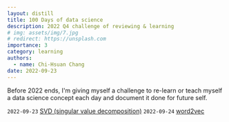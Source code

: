 ```yaml
---
layout: distill
title: 100 Days of data science
description: 2022 Q4 challenge of reviewing & learning
# img: assets/img/7.jpg
# redirect: https://unsplash.com
importance: 3
category: learning
authors:
  - name: Chi-Hsuan Chang
date: 2022-09-23
---
```



Before 2022 ends, I'm giving myself a challenge to re-learn or teach myself a data science concept each day and document it done for future self. 

`2022-09-23` [SVD (singular value decomposition)](https://achchg.github.io/blog/2022/svd/)
`2022-09-24` [word2vec](https://achchg.github.io/blog/2022/word2vec/)
